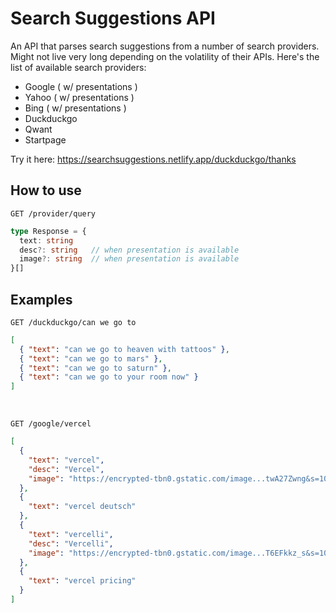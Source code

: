 # Search Suggestions API
An API that parses search suggestions from a number of search providers. Might not live very long depending on the volatility of their APIs. Here's the list of available search providers:

- Google ( w/ presentations )
- Yahoo ( w/ presentations )
- Bing ( w/ presentations )
- Duckduckgo
- Qwant
- Startpage

Try it here: https://searchsuggestions.netlify.app/duckduckgo/thanks

## How to use

```HTTP
GET /provider/query
```

```ts
type Response = {
  text: string
  desc?: string   // when presentation is available
  image?: string  // when presentation is available
}[]
```

## Examples

```HTTP
GET /duckduckgo/can we go to
```

```json
[
  { "text": "can we go to heaven with tattoos" },
  { "text": "can we go to mars" },
  { "text": "can we go to saturn" },
  { "text": "can we go to your room now" }
]
```

<br />

```HTTP
GET /google/vercel
```

```json
[
  {
    "text": "vercel",
    "desc": "Vercel",
    "image": "https://encrypted-tbn0.gstatic.com/image...twA27Zwng&s=10"
  },
  {
    "text": "vercel deutsch"
  },
  {
    "text": "vercelli",
    "desc": "Vercelli",
    "image": "https://encrypted-tbn0.gstatic.com/image...T6EFkkz_s&s=10"
  },
  {
    "text": "vercel pricing"
  }
]
```
